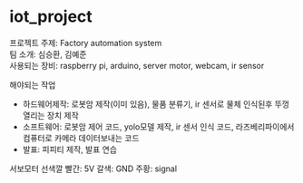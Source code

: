 # iot_project

프로젝트 주제: Factory automation system</br>
팀 소개: 심승환, 김예준</br>
사용되는 장비: raspberry pi, arduino, server motor, webcam, ir sensor</br>

해야되는 작업
- 하드웨어제작: 로봇암 제작(이미 있음), 물품 분류기, ir 센서로 물체 인식된후 뚜껑 열리는 장치 제작
- 소프트웨어: 로봇암 제어 코드, yolo모델 제작, ir 센서 인식 코드, 라즈베리파이에서 컴퓨터로 카메라 데이터보내는 코드
- 발표: 피피티 제작, 발표 연습


서보모터 선색깔
빨간: 5V
갈색: GND
주황: signal
